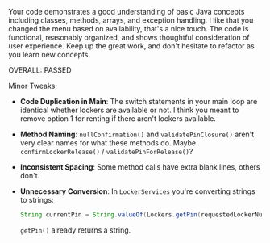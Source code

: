 Your code demonstrates a good understanding of basic Java concepts including classes, methods, arrays, and exception handling. I like that you changed the menu based on availability, that's a nice touch. The code is functional, reasonably organized, and shows thoughtful consideration of user experience. Keep up the great work, and don't hesitate to refactor as you learn new concepts.

OVERALL: PASSED

Minor Tweaks:

* **Code Duplication in Main**: The switch statements in your main loop are identical whether lockers are available or not. I think you meant to remove option 1 for renting if there aren't lockers available.

* **Method Naming**: `nullConfirmation()` and `validatePinClosure()` aren't very clear names for what these methods do. Maybe `confirmLockerRelease()` / `validatePinForRelease()`?

* **Inconsistent Spacing**: Some method calls have extra blank lines, others don't.

* **Unnecessary Conversion**: In `LockerServices` you're converting strings to strings:

  ```java
  String currentPin = String.valueOf(Lockers.getPin(requestedLockerNum));
  ```

  `getPin()` already returns a string.